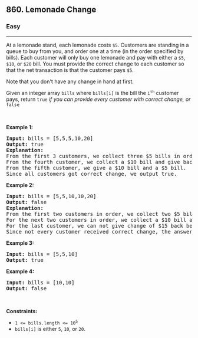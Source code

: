 <h2>860. Lemonade Change</h2><h3>Easy</h3><hr><div><p><font papago-translate="cached" papago-id="16">At a lemonade stand, each lemonade costs </font><code>$5</code><font papago-translate="cached" papago-id="17">. Customers are standing in a queue to buy from you, and order one at a time (in the order specified by bills). Each customer will only buy one lemonade and pay with either a </font><code>$5</code><font papago-translate="cached" papago-id="18">, </font><code>$10</code><font papago-translate="cached" papago-id="19">, or </font><code>$20</code><font papago-translate="cached" papago-id="20"> bill. You must provide the correct change to each customer so that the net transaction is that the customer pays </font><code>$5</code><font papago-translate="cached" papago-id="21">.</font></p>

<p papago-id="22" papago-translate="translated">Note that you don't have any change in hand at first.</p>

<p><font papago-translate="cached" papago-id="23">Given an integer array </font><code>bills</code><font papago-translate="cached" papago-id="24"> where </font><code>bills[i]</code><font papago-translate="cached" papago-id="25"> is the bill the </font><code>i<sup>th</sup></code><font papago-translate="cached" papago-id="26"> customer pays, return </font><code>true</code> <font papago-translate="splited"><em papago-id="27" papago-translate="cached">if you can provide every customer with correct change, or</em></font> <code>false</code> </p>

<p>&nbsp;</p>
<p><strong papago-id="29" papago-translate="translated">Example 1:</strong></p>

<pre papago-id="30" papago-translate="cached"><strong papago-id="30">Input:</strong> bills = [5,5,5,10,20]
<strong papago-id="32">Output:</strong> true
<strong papago-id="34">Explanation:</strong> 
From the first 3 customers, we collect three $5 bills in order.
From the fourth customer, we collect a $10 bill and give back a $5.
From the fifth customer, we give a $10 bill and a $5 bill.
Since all customers got correct change, we output true.
</pre>

<p><strong papago-id="31" papago-translate="translated">Example 2:</strong></p>

<pre papago-id="32" papago-translate="cached"><strong papago-id="32">Input:</strong> bills = [5,5,10,10,20]
<strong papago-id="34">Output:</strong> false
<strong papago-id="36">Explanation:</strong> 
From the first two customers in order, we collect two $5 bills.
For the next two customers in order, we collect a $10 bill and give back a $5 bill.
For the last customer, we can not give change of $15 back because we only have two $10 bills.
Since not every customer received correct change, the answer is false.
</pre>

<p><strong>Example 3:</strong></p>

<pre><strong>Input:</strong> bills = [5,5,10]
<strong>Output:</strong> true
</pre>

<p><strong>Example 4:</strong></p>

<pre><strong>Input:</strong> bills = [10,10]
<strong>Output:</strong> false
</pre>

<p>&nbsp;</p>
<p><strong>Constraints:</strong></p>

<ul>
	<li><code>1 &lt;= bills.length &lt;= 10<sup>5</sup></code></li>
	<li><code>bills[i]</code><font papago-translate="translated" papago-id="12"> is either </font><code>5</code><font papago-translate="translated" papago-id="13">, </font><code>10</code><font papago-translate="translated" papago-id="14">, or </font><code>20</code><font papago-translate="translated" papago-id="15">.</font></li>
</ul>
</div>